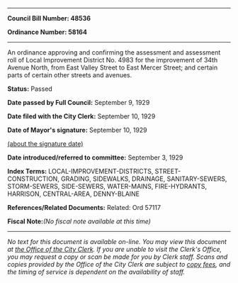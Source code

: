 

********

**Council Bill Number: 48536**
   
**Ordinance Number: 58164**
********

 An ordinance approving and confirming the assessment and assessment roll of Local Improvement District No. 4983 for the improvement of 34th Avenue North, from East Valley Street to East Mercer Street; and certain parts of certain other streets and avenues.

**Status:** Passed
   
**Date passed by Full Council:** September 9, 1929
   
**Date filed with the City Clerk:** September 10, 1929
   
**Date of Mayor's signature:** September 10, 1929
   
[(about the signature date)](/~public/approvaldate.htm)
   
   
   
**Date introduced/referred to committee:** September 3, 1929
   
   
**Index Terms:** LOCAL-IMPROVEMENT-DISTRICTS, STREET-CONSTRUCTION, GRADING, SIDEWALKS, DRAINAGE, SANITARY-SEWERS, STORM-SEWERS, SIDE-SEWERS, WATER-MAINS, FIRE-HYDRANTS, HARRISON, CENTRAL-AREA, DENNY-BLAINE

**References/Related Documents:** Related: Ord 57117

**Fiscal Note:**_(No fiscal note available at this time)_
********

_No text for this document is available on-line. You may view this document at [the Office of the City Clerk](http://www.seattle.gov/leg/clerk/contactUs.htm). If you are unable to visit the Clerk's Office, you may request a copy or scan be made for you by Clerk staff. Scans and copies provided by the Office of the City Clerk are subject to [copy fees](http://clerk.seattle.gov/~public/clerkfees.htm), and the timing of service is dependent on the availability of staff._

